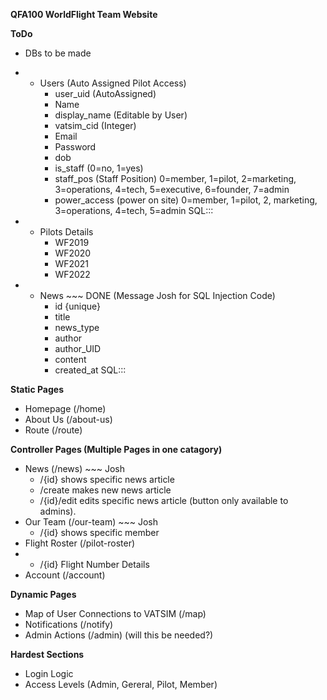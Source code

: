 **QFA100 WorldFlight Team Website**

**ToDo**
- DBs to be made
- - Users (Auto Assigned Pilot Access)
    - user_uid (AutoAssigned)
    - Name
    - display_name (Editable by User)
    - vatsim_cid (Integer)
    - Email
    - Password
    - dob
    - is_staff (0=no, 1=yes)
    - staff_pos (Staff Position) 0=member, 1=pilot, 2=marketing, 3=operations, 4=tech, 5=executive, 6=founder, 7=admin
    - power_access (power on site) 0=member, 1=pilot, 2, marketing, 3=operations, 4=tech, 5=admin
SQL::: 

- - Pilots Details 
    - WF2019
    - WF2020
    - WF2021
    - WF2022

- - News ~~~ DONE (Message Josh for SQL Injection Code)
    - id {unique}
    - title
    - news_type
    - author
    - author_UID
    - content
    - created_at
SQL::: 

**Static Pages**
- Homepage (/home)
- About Us (/about-us)
- Route (/route)

**Controller Pages (Multiple Pages in one catagory)**
- News (/news) ~~~ Josh
  - /{id} shows specific news article
  - /create makes new news article
  - /{id}/edit edits specific news article (button only available to admins).
- Our Team (/our-team) ~~~ Josh
  - /{id} shows specific member
- Flight Roster (/pilot-roster)
- - /{id} Flight Number Details
- Account (/account)

**Dynamic Pages**
- Map of User Connections to VATSIM (/map)
- Notifications (/notify)
- Admin Actions (/admin) (will this be needed?)


**Hardest Sections**
- Login Logic
- Access Levels (Admin, Gereral, Pilot, Member)
